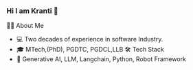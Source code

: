### Hi I am Kranti 👋
👨🏻‍ About Me
- 💻 Two decades of experience in software Industry.
- 🎓 MTech,(PhD), PGDTC, PGDCL,LLB 
🛠️ Tech Stack
- 🔣 Generative AI, LLM, Langchain, Python, Robot Framework





<!--
**krantikumara/krantikumara** is a ✨ _special_ ✨ repository because its `README.md` (this file) appears on your GitHub profile.

Here are some ideas to get you started:

- 🔭 I’m currently working on ...
- 🌱 I’m currently learning ...
- 👯 I’m looking to collaborate on ...
- 🤔 I’m looking for help with ...
- 💬 Ask me about ...
- 📫 How to reach me: ...
- 😄 Pronouns: ...
- ⚡ Fun fact: ...
-->

